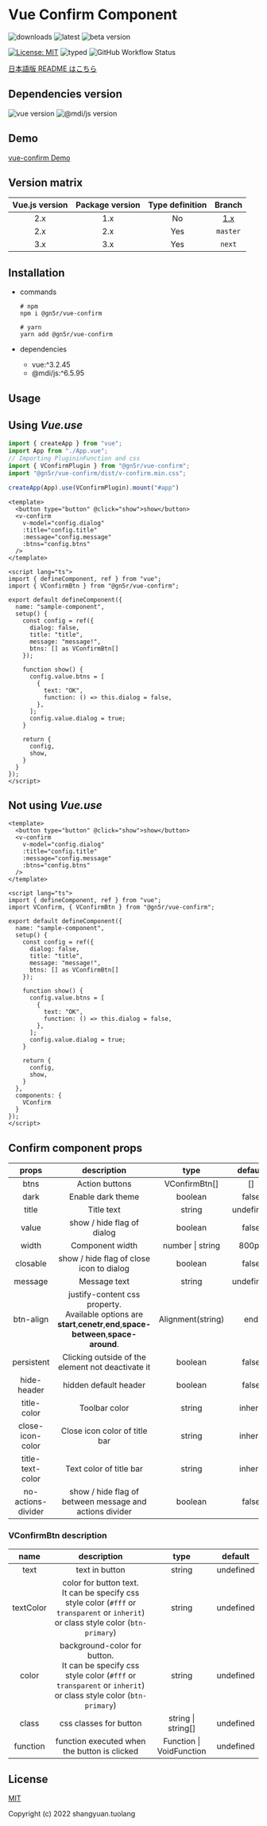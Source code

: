 # Vue Confirm Component

![downloads](https://img.shields.io/npm/dt/@gn5r/vue-confirm?color=green&style=for-the-badge)
![latest](https://img.shields.io/npm/v/@gn5r/vue-confirm/latest?color=green&style=for-the-badge)
![beta version](https://img.shields.io/npm/v/@gn5r/vue-confirm/beta?color=green&style=for-the-badge)

[![License: MIT](https://img.shields.io/badge/License-MIT-yellow.svg?color=green&style=for-the-badge)](https://opensource.org/licenses/MIT)
![typed](https://img.shields.io/npm/types/@gn5r/vue-confirm?color=green&style=for-the-badge)
![GitHub Workflow Status](https://img.shields.io/github/workflow/status/gn5r/vue-confirm/ci?event=push&label=CI&logo=GitHub&style=for-the-badge)

[日本語版 README はこちら](README-ja.md)

## Dependencies version

![vue version](https://img.shields.io/npm/dependency-version/@gn5r/vue-confirm/dev/vue?style=for-the-badge)
![@mdi/js version](https://img.shields.io/npm/dependency-version/@gn5r/vue-confirm/dev/@mdi/js?style=for-the-badge)

## Demo

[vue-confirm Demo](https://gn5r.github.io/vue-confirm/)

## Version matrix

| Vue.js version | Package version | Type definition |                       Branch                        |
| :------------: | :-------------: | :-------------: | :-------------------------------------------------: |
|      2.x       |       1.x       |       No        | [1.x](https://github.com/gn5r/vue-confirm/tree/1.x) |
|      2.x       |       2.x       |       Yes       |                      `master`                       |
|      3.x       |       3.x       |       Yes       |                       `next`                        |

## Installation

- commands

  ```
  # npm
  npm i @gn5r/vue-confirm

  # yarn
  yarn add @gn5r/vue-confirm
  ```

- dependencies

  - vue:^3.2.45
  - @mdi/js:^6.5.95

## Usage

## Using _Vue.use_

```ts:main.ts
import { createApp } from "vue";
import App from "./App.vue";
// Importing PlugininFunction and css
import { VConfirmPlugin } from "@gn5r/vue-confirm";
import "@gn5r/vue-confirm/dist/v-confirm.min.css";

createApp(App).use(VConfirmPlugin).mount("#app")
```

```vue:SampleComponent.vue
<template>
  <button type="button" @click="show">show</button>
  <v-confirm
    v-model="config.dialog"
    :title="config.title"
    :message="config.message"
    :btns="config.btns"
  />
</template>

<script lang="ts">
import { defineComponent, ref } from "vue";
import { VConfirmBtn } from "@gn5r/vue-confirm";

export default defineComponent({
  name: "sample-component",
  setup() {
    const config = ref({
      dialog: false,
      title: "title",
      message: "message!",
      btns: [] as VConfirmBtn[]
    });

    function show() {
      config.value.btns = [
        {
          text: "OK",
          function: () => this.dialog = false,
        },
      ];
      config.value.dialog = true;
    }

    return {
      config,
      show,
    }
  }
});
</script>
```

## Not using _Vue.use_

```vue:SampleComponent.vue
<template>
  <button type="button" @click="show">show</button>
  <v-confirm
    v-model="config.dialog"
    :title="config.title"
    :message="config.message"
    :btns="config.btns"
  />
</template>

<script lang="ts">
import { defineComponent, ref } from "vue";
import VConfirm, { VConfirmBtn } from "@gn5r/vue-confirm";

export default defineComponent({
  name: "sample-component",
  setup() {
    const config = ref({
      dialog: false,
      title: "title",
      message: "message!",
      btns: [] as VConfirmBtn[]
    });

    function show() {
      config.value.btns = [
        {
          text: "OK",
          function: () => this.dialog = false,
        },
      ];
      config.value.dialog = true;
    }

    return {
      config,
      show,
    }
  },
  components: {
    VConfirm
  }
});
</script>
```

## Confirm component props

|       props        |                                                       description                                                       |       type        |  default  |
| :----------------: | :---------------------------------------------------------------------------------------------------------------------: | :---------------: | :-------: |
|        btns        |                                                     Action buttons                                                      |   VConfirmBtn[]   |    []     |
|        dark        |                                                    Enable dark theme                                                    |      boolean      |   false   |
|       title        |                                                       Title text                                                        |      string       | undefined |
|       value        |                                               show / hide flag of dialog                                                |      boolean      |   false   |
|       width        |                                                     Component width                                                     | number \| string  |   800px   |
|      closable      |                                        show / hide flag of close icon to dialog                                         |      boolean      |   false   |
|      message       |                                                      Message text                                                       |      string       | undefined |
|     btn-align      | justify-content css property.<br>Available options are **start**,**cenetr**,**end**,**space-between**,**space-around**. | Alignment(string) |    end    |
|     persistent     |                                    Clicking outside of the element not deactivate it                                    |      boolean      |   false   |
|    hide-header     |                                                  hidden default header                                                  |      boolean      |   false   |
|    title-color     |                                                      Toolbar color                                                      |      string       |  inherit  |
|  close-icon-color  |                                              Close icon color of title bar                                              |      string       |  inherit  |
|  title-text-color  |                                                 Text color of title bar                                                 |      string       |  inherit  |
| no-actions-divider |                                 show / hide flag of between message and actions divider                                 |      boolean      |   false   |

### VConfirmBtn description

|   name    |                                                                  description                                                                  |           type           |  default  |
| :-------: | :-------------------------------------------------------------------------------------------------------------------------------------------: | :----------------------: | :-------: |
|   text    |                                                                text in button                                                                 |          string          | undefined |
| textColor |    color for button text.<br>It can be specify css style color (`#fff` or `transparent` or `inherit`) or class style color (`btn-primary`)    |          string          | undefined |
|   color   | background-color for button.<br>It can be specify css style color (`#fff` or `transparent` or `inherit`) or class style color (`btn-primary`) |          string          | undefined |
|   class   |                                                            css classes for button                                                             |    string \| string[]    | undefined |
| function  |                                                 function executed when the button is clicked                                                  | Function \| VoidFunction | undefined |

## License

[MIT](https://opensource.org/licenses/MIT)

Copyright (c) 2022 shangyuan.tuolang
